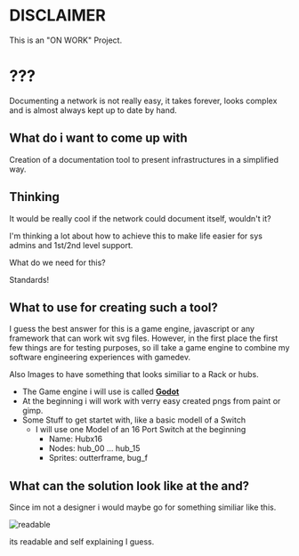 # DISCLAIMER
This is an "ON WORK" Project.

# ???
Documenting a network is not really easy, it takes forever, looks complex and is almost always kept up to date by hand.

## What do i want to come up with
Creation of a documentation tool to present infrastructures in a simplified way.

## Thinking
It would be really cool if the network could document itself, wouldn't it?

I'm thinking a lot about how to achieve this to make life easier for sys admins and 1st/2nd level support.

What do we need for this?

Standards!

## What to use for creating such a tool?
I guess the best answer for this is a game engine, javascript or any framework that can work wit svg files. However, in the first place the first few things are for testing purposes, so ill take a game engine to combine my software engineering experiences with gamedev. 

Also Images to have something that looks similiar to a Rack or hubs.

* The Game engine i will use is called [**Godot**](https://godotengine.org/)
* At the beginning i will work with verry easy created pngs from paint or gimp.
* Some Stuff to get startet with, like a basic modell of a Switch
  * I will use one Model of an 16 Port Switch at the beginning
    * Name:     Hubx16
    * Nodes:    hub_00 ... hub_15
    * Sprites:  outterframe, bug_f

## What can the solution look like at the and?
Since im not a designer i would maybe go for something similiar like this.

![readable](https://user-images.githubusercontent.com/99821532/155344957-b3546981-9f33-40c2-8362-7cda594a7eb3.png)

its readable and self explaining I guess.
